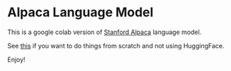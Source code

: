 # Alpaca Language Model

This is a google colab version of [Stanford Alpaca](https://github.com/tatsu-lab/stanford_alpaca) language model.

See [this](https://github.com/jankais3r/LLaMA_MPS) if you want to do things from scratch and not using HuggingFace.

Enjoy!
